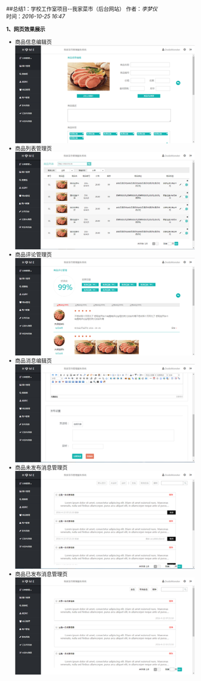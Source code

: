 ##总结1：学校工作室项目--我家菜市（后台网站）
作者：*李梦仪*       
时间：*2016-10-25 16:47*

**1、网页效果展示**

* 商品信息编辑页 ![商品信息编辑页](../../images/editGoods.png)
* 商品列表管理页 ![商品列表管理页](../../images/goodsAdmin.png)
* 商品评论管理页 ![商品评论管理页](../../images/commentsAdmin.png)
* 商品消息编辑页 ![商品消息编辑页](../../images/editMessages.png)
* 商品未发布消息管理页 ![商品未发布消息管理页](../../images/notSendMessages.png)
* 商品已发布消息管理页 ![商品已发布消息管理页](../../images/releasedMessages.png)
